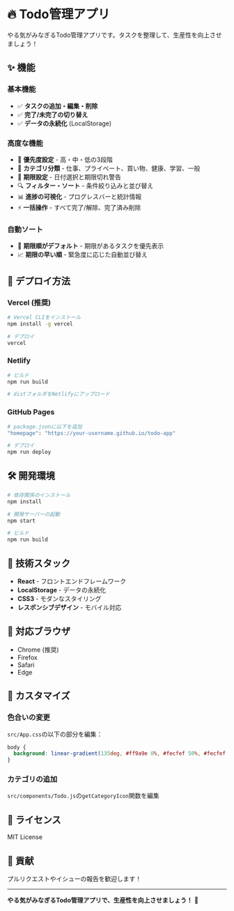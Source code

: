 # 🔥 Todo管理アプリ

やる気がみなぎるTodo管理アプリです。タスクを整理して、生産性を向上させましょう！

## ✨ 機能

### 基本機能
- ✅ **タスクの追加・編集・削除**
- ✅ **完了/未完了の切り替え**
- ✅ **データの永続化** (LocalStorage)

### 高度な機能
- 🎯 **優先度設定** - 高・中・低の3段階
- 📂 **カテゴリ分類** - 仕事、プライベート、買い物、健康、学習、一般
- 📅 **期限設定** - 日付選択と期限切れ警告
- 🔍 **フィルター・ソート** - 条件絞り込みと並び替え
- 📊 **進捗の可視化** - プログレスバーと統計情報
- ⚡ **一括操作** - すべて完了/解除、完了済み削除

### 自動ソート
- 🚀 **期限順がデフォルト** - 期限があるタスクを優先表示
- 📈 **期限の早い順** - 緊急度に応じた自動並び替え

## 🚀 デプロイ方法

### Vercel (推奨)
```bash
# Vercel CLIをインストール
npm install -g vercel

# デプロイ
vercel
```

### Netlify
```bash
# ビルド
npm run build

# distフォルダをNetlifyにアップロード
```

### GitHub Pages
```bash
# package.jsonに以下を追加
"homepage": "https://your-username.github.io/todo-app"

# デプロイ
npm run deploy
```

## 🛠️ 開発環境

```bash
# 依存関係のインストール
npm install

# 開発サーバーの起動
npm start

# ビルド
npm run build
```

## 🎨 技術スタック

- **React** - フロントエンドフレームワーク
- **LocalStorage** - データの永続化
- **CSS3** - モダンなスタイリング
- **レスポンシブデザイン** - モバイル対応

## 📱 対応ブラウザ

- Chrome (推奨)
- Firefox
- Safari
- Edge

## 🔧 カスタマイズ

### 色合いの変更
`src/App.css`の以下の部分を編集：
```css
body {
  background: linear-gradient(135deg, #ff9a9e 0%, #fecfef 50%, #fecfef 100%);
}
```

### カテゴリの追加
`src/components/Todo.js`の`getCategoryIcon`関数を編集

## 📄 ライセンス

MIT License

## 🤝 貢献

プルリクエストやイシューの報告を歓迎します！

---

**やる気がみなぎるTodo管理アプリで、生産性を向上させましょう！** 🚀
